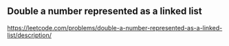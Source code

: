 ## Double a number represented as a linked list
https://leetcode.com/problems/double-a-number-represented-as-a-linked-list/description/
